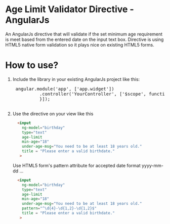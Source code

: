 # Age Limit Validator Directive - AngularJs

An AngularJs directive that will validate if the set minimum age requirement is meet based from the entered date on the input text box. Directive is using 
HTML5 native form validation so it plays nice on existing HTML5 forms. 


# How to use?

1. Include the library in your existing AngularJs project like this:
    <pre>
    angular.module('app', ['app.widget'])
             .controller('YourController', ['$scope', function($scope) {                 
             }]);
    </pre>

2. Use the directive on your view like this
   
    ```html
      <input 
        ng-model="birthday" 
        type="text"       
        age-limit 
        min-age="18"                                          
        under-age-msg="You need to be at least 18 years old."
        title = "Please enter a valid birthdate."                                           
       >
    ```
    
    Use HTML5 form's pattern attribute for accepted date format yyyy-mm-dd ...

    ```html
      <input 
        ng-model="birthday" 
        type="text"       
        age-limit 
        min-age="18"                                          
        under-age-msg="You need to be at least 18 years old."
        pattern="^\d{4}-\d{1,2}-\d{1,2}$"
        title = "Please enter a valid birthdate."                                           
       >
    ```